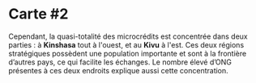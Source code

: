 Carte #2
========

Cependant, la quasi-totalité des microcrédits est concentrée dans deux parties : à **Kinshasa** tout à l'ouest, et au **Kivu** à l'est.
Ces deux régions stratégiques possèdent une population importante et sont à la frontière d’autres pays, ce qui facilite les échanges. Le nombre élevé d’ONG présentes à ces deux endroits explique aussi cette concentration.
